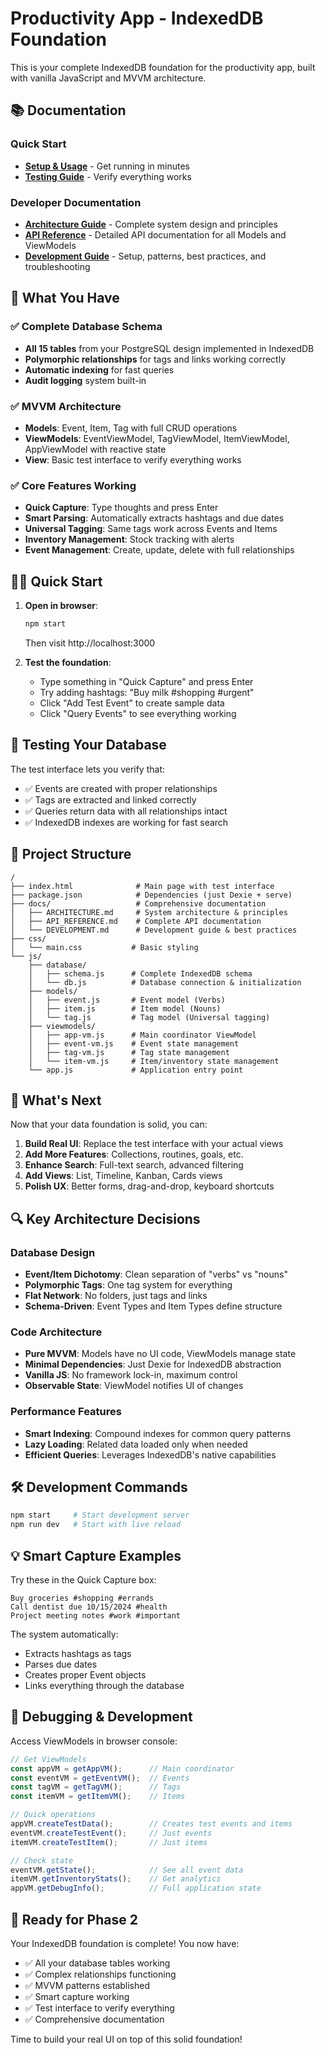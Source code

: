 # Productivity App - IndexedDB Foundation

This is your complete IndexedDB foundation for the productivity app, built with vanilla JavaScript and MVVM architecture.

## 📚 Documentation

### Quick Start
- **[Setup & Usage](README.md#quick-start)** - Get running in minutes
- **[Testing Guide](README.md#testing-your-database)** - Verify everything works

### Developer Documentation
- **[Architecture Guide](docs/ARCHITECTURE.md)** - Complete system design and principles
- **[API Reference](docs/API_REFERENCE.md)** - Detailed API documentation for all Models and ViewModels
- **[Development Guide](docs/DEVELOPMENT.md)** - Setup, patterns, best practices, and troubleshooting

## 🚀 What You Have

### ✅ Complete Database Schema
- **All 15 tables** from your PostgreSQL design implemented in IndexedDB
- **Polymorphic relationships** for tags and links working correctly
- **Automatic indexing** for fast queries
- **Audit logging** system built-in

### ✅ MVVM Architecture
- **Models**: Event, Item, Tag with full CRUD operations
- **ViewModels**: EventViewModel, TagViewModel, ItemViewModel, AppViewModel with reactive state
- **View**: Basic test interface to verify everything works

### ✅ Core Features Working
- **Quick Capture**: Type thoughts and press Enter
- **Smart Parsing**: Automatically extracts hashtags and due dates
- **Universal Tagging**: Same tags work across Events and Items
- **Inventory Management**: Stock tracking with alerts
- **Event Management**: Create, update, delete with full relationships

## 🏃‍♂️ Quick Start

1. **Open in browser**:
   ```bash
   npm start
   ```
   Then visit http://localhost:3000

2. **Test the foundation**:
   - Type something in "Quick Capture" and press Enter
   - Try adding hashtags: "Buy milk #shopping #urgent"
   - Click "Add Test Event" to create sample data
   - Click "Query Events" to see everything working

## 🧪 Testing Your Database

The test interface lets you verify that:
- ✅ Events are created with proper relationships
- ✅ Tags are extracted and linked correctly
- ✅ Queries return data with all relationships intact
- ✅ IndexedDB indexes are working for fast search

## 📁 Project Structure

```
/
├── index.html              # Main page with test interface
├── package.json            # Dependencies (just Dexie + serve)
├── docs/                   # Comprehensive documentation
│   ├── ARCHITECTURE.md     # System architecture & principles
│   ├── API_REFERENCE.md    # Complete API documentation
│   └── DEVELOPMENT.md      # Development guide & best practices
├── css/
│   └── main.css           # Basic styling
└── js/
    ├── database/
    │   ├── schema.js      # Complete IndexedDB schema
    │   └── db.js          # Database connection & initialization
    ├── models/
    │   ├── event.js       # Event model (Verbs)
    │   ├── item.js        # Item model (Nouns)
    │   └── tag.js         # Tag model (Universal tagging)
    ├── viewmodels/
    │   ├── app-vm.js      # Main coordinator ViewModel
    │   ├── event-vm.js    # Event state management
    │   ├── tag-vm.js      # Tag state management
    │   └── item-vm.js     # Item/inventory state management
    └── app.js             # Application entry point
```

## 🎯 What's Next

Now that your data foundation is solid, you can:

1. **Build Real UI**: Replace the test interface with your actual views
2. **Add More Features**: Collections, routines, goals, etc.
3. **Enhance Search**: Full-text search, advanced filtering
4. **Add Views**: List, Timeline, Kanban, Cards views
5. **Polish UX**: Better forms, drag-and-drop, keyboard shortcuts

## 🔍 Key Architecture Decisions

### Database Design
- **Event/Item Dichotomy**: Clean separation of "verbs" vs "nouns"
- **Polymorphic Tags**: One tag system for everything
- **Flat Network**: No folders, just tags and links
- **Schema-Driven**: Event Types and Item Types define structure

### Code Architecture  
- **Pure MVVM**: Models have no UI code, ViewModels manage state
- **Minimal Dependencies**: Just Dexie for IndexedDB abstraction
- **Vanilla JS**: No framework lock-in, maximum control
- **Observable State**: ViewModel notifies UI of changes

### Performance Features
- **Smart Indexing**: Compound indexes for common query patterns
- **Lazy Loading**: Related data loaded only when needed
- **Efficient Queries**: Leverages IndexedDB's native capabilities

## 🛠️ Development Commands

```bash
npm start     # Start development server
npm run dev   # Start with live reload
```

## 💡 Smart Capture Examples

Try these in the Quick Capture box:

```
Buy groceries #shopping #errands
Call dentist due 10/15/2024 #health
Project meeting notes #work #important
```

The system automatically:
- Extracts hashtags as tags
- Parses due dates
- Creates proper Event objects
- Links everything through the database

## 🔧 Debugging & Development

Access ViewModels in browser console:
```javascript
// Get ViewModels
const appVM = getAppVM();      // Main coordinator
const eventVM = getEventVM();  // Events
const tagVM = getTagVM();      // Tags  
const itemVM = getItemVM();    // Items

// Quick operations
appVM.createTestData();        // Creates test events and items
eventVM.createTestEvent();     // Just events
itemVM.createTestItem();       // Just items

// Check state
eventVM.getState();            // See all event data
itemVM.getInventoryStats();    // Get analytics
appVM.getDebugInfo();          // Full application state
```

## 🚀 Ready for Phase 2

Your IndexedDB foundation is complete! You now have:
- ✅ All your database tables working
- ✅ Complex relationships functioning
- ✅ MVVM patterns established  
- ✅ Smart capture working
- ✅ Test interface to verify everything
- ✅ Comprehensive documentation

Time to build your real UI on top of this solid foundation!
